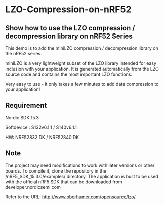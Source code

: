 # LZO-Compression-on-nRF52

## Show how to use the LZO compression / decompression library on nRF52 Series

This demo is to add the miniLZO compression / decompression library on the nRF52 series.

miniLZO is a very lightweight subset of the LZO library intended for easy inclusion with your application. It is generated automatically from the LZO source code and contains the most important LZO functions.

Very easy to use - it only takes a few minutes to add data compression to your application!


## Requirement

Nordic SDK 15.3 

Softdevice : S132v6.1.1 / S140v6.1.1

HW: NRF52832 DK / NRF52840 DK


## Note

The project may need modifications to work with later versions or other boards. To compile it, clone the repository in the /nRF5_SDK_15.3.0/examples/ directory. The application is built to be used with the official nRF5 SDK that can be downloaded from developer.nordicsemi.com

Refer to the URL: http://www.oberhumer.com/opensource/lzo/
